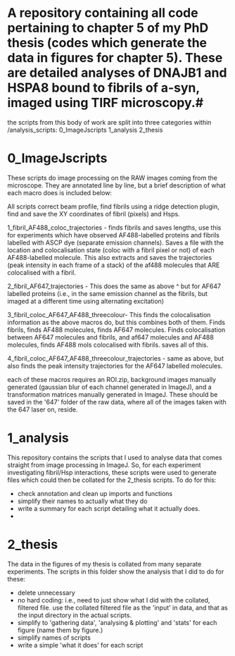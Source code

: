 # A repository containing all code pertaining to chapter 5 of my PhD thesis (codes which generate the data in figures for chapter 5). These are detailed analyses of DNAJB1 and HSPA8 bound to fibrils of a-syn, imaged using TIRF microscopy.#

the scripts from this body of work are split into three categories within /analysis_scripts: 
0_ImageJscripts
1_analysis
2_thesis

# 0_ImageJscripts
These scripts do image processing on the RAW images coming from the microscope. 
They are annotated line by line, but a brief description of what each macro does is included below:

All scripts correct beam profile, find fibrils using a ridge detection plugin, find and save the XY coordinates of fibril (pixels) and Hsps. 

1_fibril_AF488_coloc_trajectories - finds fibrils and saves lengths, use this for experiments which have observed AF488-labelled proteins and fibrils labelled with ASCP dye (separate emission channels). Saves a file with the location and colocalisation state (coloc with a fibril pixel or not) of each AF488-labelled molecule. This also extracts and saves the trajectories (peak intensity in each frame of a stack) of the af488 molecules that ARE colocalised with a fibril. 

2_fibril_AF647_trajectories - This does the same as above ^ but for AF647 labelled proteins (i.e., in the same emission channel as the fibrils, but imaged at a different time using alternating excitation)

3_fibril_coloc_AF647_AF488_threecolour- This finds the colocalisation information as the above macros do, but this combines both of them. Finds fibrils, finds AF488 molecules, finds AF647 molecules. Finds colocalisation between AF647 molecules and fibrils, and af647 molecules and AF488 molecules, finds AF488 mols colocalised with fibrils. saves all of this. 

4_fibril_coloc_AF647_AF488_threecolour_trajectories - same as above, but also finds the peak intensity trajectories for the AF647 labelled molecules. 

each of these macros requires an ROI.zip, background images manually generated (gaussian blur of each channel generated in ImageJ), and a transformation matrices manually generated in ImageJ. These should be saved in the '647' folder of the raw data, where all of the images taken with the 647 laser on, reside. 

# 1_analysis
This repository contains the scripts that I used to analyse data that comes straight from image processing in ImageJ. So, for each experiment investigating fibril/Hsp interactions, these scripts were used to generate files which could then be collated for the 2_thesis scripts. 
To do for this:
- check annotation and clean up imports and functions
- simplify their names to actually what they do
- write a summary for each script detailing what it actually does.
- 
# 2_thesis
The data in the figures of my thesis is collated from many separate experiments. The scripts in this folder show the analysis that I did 
to do for these:
- delete unnecessary
- no hard coding: i.e., need to just show what I did with the collated, filtered file. use the collated filtered file as the 'input' in data, and that as the input directory in the actual scripts. 
- simplify to 'gathering data', 'analysing & plotting' and 'stats' for each figure (name them by figure.)
- simplify names of scripts
- write a simple 'what it does' for each script